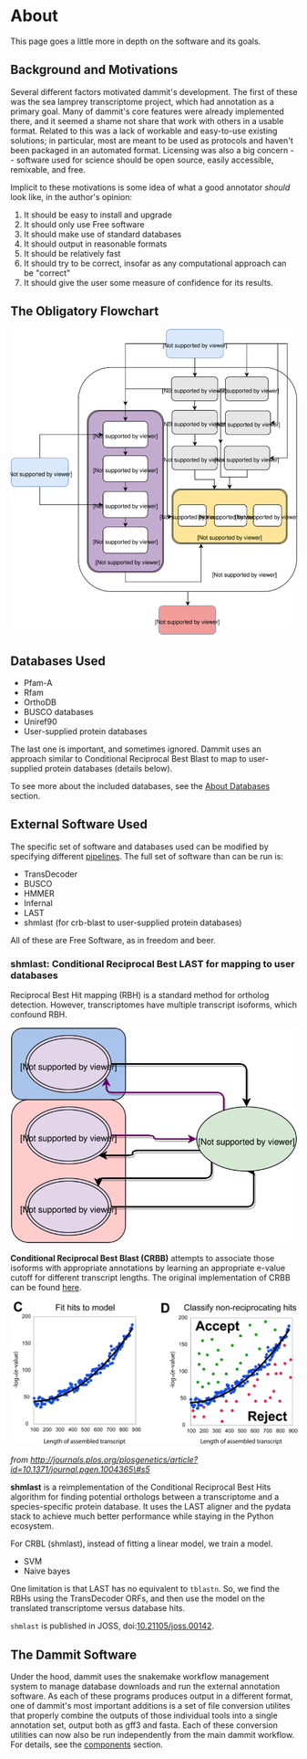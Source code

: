 # About

This page goes a little more in depth on the software and its goals.

## Background and Motivations

Several different factors motivated dammit's development. The first of
these was the sea lamprey transcriptome project, which had annotation as
a primary goal. Many of dammit's core features were already implemented
there, and it seemed a shame not share that work with others in a usable
format. Related to this was a lack of workable and easy-to-use existing
solutions; in particular, most are meant to be used as protocols and
haven't been packaged in an automated format. Licensing was also a big
concern -- software used for science should be open source, easily
accessible, remixable, and free.

Implicit to these motivations is some idea of what a good annotator
*should* look like, in the author's opinion:

1.  It should be easy to install and upgrade
2.  It should only use Free software
3.  It should make use of standard databases
4.  It should output in reasonable formats
5.  It should be relatively fast
6.  It should try to be correct, insofar as any computational approach
    can be "correct"
7.  It should give the user some measure of confidence for its results.

## The Obligatory Flowchart

![The Workflow](static/workflow.svg)

## Databases Used

-   Pfam-A
-   Rfam
-   OrthoDB
-   BUSCO databases
-   Uniref90
-   User-supplied protein databases

The last one is important, and sometimes ignored. 
Dammit uses an approach similar to Conditional Reciprocal Best Blast
to map to user-supplied protein databases (details below).

To see more about the included databases, 
see the [About Databases](database-about.md) section.

## External Software Used

The specific set of software and databases used can be modified by specifying different [pipelines](pipelines.md).
The full set of software than can be run is:

-   TransDecoder
-   BUSCO
-   HMMER
-   Infernal
-   LAST
-   shmlast (for crb-blast to user-supplied protein databases)

All of these are Free Software, as in freedom and beer. 

### shmlast: Conditional Reciprocal Best LAST for mapping to user databases

Reciprocal Best Hit mapping (RBH) is a standard method for ortholog detection.
However, transcriptomes have multiple transcript isoforms, which confound RBH.

![](static/RBH.svg)

**Conditional Reciprocal Best Blast (CRBB)** attempts to associate those isoforms
with appropriate annotations by learning an appropriate e-value cutoff for 
different transcript lengths. The original implementation of CRBB 
can be found [here](https://github.com/cboursnell/crb-blast). 

![CRBB](static/CRBB_decision.png)

*from
http://journals.plos.org/plosgenetics/article?id=10.1371/journal.pgen.1004365\#s5*

**shmlast** is a reimplementation of the Conditional Reciprocal Best Hits 
algorithm for finding potential orthologs between a transcriptome and 
a species-specific protein database. It uses the LAST aligner and the 
pydata stack to achieve much better performance while staying in the 
Python ecosystem. 

For CRBL (shmlast), instead of fitting a linear model, we train a model.

-   SVM
-   Naive bayes

One limitation is that LAST has no equivalent to `tblastn`. So, we find
the RBHs using the TransDecoder ORFs, and then use the model on the
translated transcriptome versus database hits. 

`shmlast` is published in JOSS, doi:[10.21105/joss.00142](https://joss.theoj.org/papers/10.21105/joss.00142).


## The Dammit Software

Under the hood, dammit uses the snakemake workflow management system
to manage database downloads and run the external annotation software.
As each of these programs produces output in a different format, one
of dammit's most important additions is a set of file conversion
utilites that properly combine the outputs of those individual tools
into a single annotation set, output both as gff3 and fasta. Each of these
conversion utilities can now also be run independently from the main dammit 
workflow. For details, see the [components](dammit-components.md) section.

